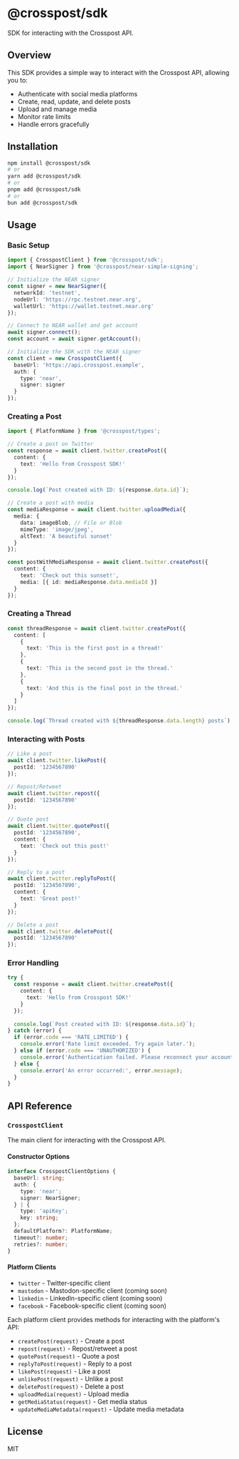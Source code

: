 # @crosspost/sdk

SDK for interacting with the Crosspost API.

## Overview

This SDK provides a simple way to interact with the Crosspost API, allowing you to:

- Authenticate with social media platforms
- Create, read, update, and delete posts
- Upload and manage media
- Monitor rate limits
- Handle errors gracefully

## Installation

```bash
npm install @crosspost/sdk
# or
yarn add @crosspost/sdk
# or
pnpm add @crosspost/sdk
# or
bun add @crosspost/sdk
```

## Usage

### Basic Setup

```typescript
import { CrosspostClient } from '@crosspost/sdk';
import { NearSigner } from '@crosspost/near-simple-signing';

// Initialize the NEAR signer
const signer = new NearSigner({
  networkId: 'testnet',
  nodeUrl: 'https://rpc.testnet.near.org',
  walletUrl: 'https://wallet.testnet.near.org'
});

// Connect to NEAR wallet and get account
await signer.connect();
const account = await signer.getAccount();

// Initialize the SDK with the NEAR signer
const client = new CrosspostClient({
  baseUrl: 'https://api.crosspost.example',
  auth: {
    type: 'near',
    signer: signer
  }
});
```

### Creating a Post

```typescript
import { PlatformName } from '@crosspost/types';

// Create a post on Twitter
const response = await client.twitter.createPost({
  content: {
    text: 'Hello from Crosspost SDK!'
  }
});

console.log(`Post created with ID: ${response.data.id}`);

// Create a post with media
const mediaResponse = await client.twitter.uploadMedia({
  media: {
    data: imageBlob, // File or Blob
    mimeType: 'image/jpeg',
    altText: 'A beautiful sunset'
  }
});

const postWithMediaResponse = await client.twitter.createPost({
  content: {
    text: 'Check out this sunset!',
    media: [{ id: mediaResponse.data.mediaId }]
  }
});
```

### Creating a Thread

```typescript
const threadResponse = await client.twitter.createPost({
  content: [
    {
      text: 'This is the first post in a thread!'
    },
    {
      text: 'This is the second post in the thread.'
    },
    {
      text: 'And this is the final post in the thread.'
    }
  ]
});

console.log(`Thread created with ${threadResponse.data.length} posts`);
```

### Interacting with Posts

```typescript
// Like a post
await client.twitter.likePost({
  postId: '1234567890'
});

// Repost/Retweet
await client.twitter.repost({
  postId: '1234567890'
});

// Quote post
await client.twitter.quotePost({
  postId: '1234567890',
  content: {
    text: 'Check out this post!'
  }
});

// Reply to a post
await client.twitter.replyToPost({
  postId: '1234567890',
  content: {
    text: 'Great post!'
  }
});

// Delete a post
await client.twitter.deletePost({
  postId: '1234567890'
});
```

### Error Handling

```typescript
try {
  const response = await client.twitter.createPost({
    content: {
      text: 'Hello from Crosspost SDK!'
    }
  });
  
  console.log(`Post created with ID: ${response.data.id}`);
} catch (error) {
  if (error.code === 'RATE_LIMITED') {
    console.error('Rate limit exceeded. Try again later.');
  } else if (error.code === 'UNAUTHORIZED') {
    console.error('Authentication failed. Please reconnect your account.');
  } else {
    console.error('An error occurred:', error.message);
  }
}
```

## API Reference

### `CrosspostClient`

The main client for interacting with the Crosspost API.

#### Constructor Options

```typescript
interface CrosspostClientOptions {
  baseUrl: string;
  auth: {
    type: 'near';
    signer: NearSigner;
  } | {
    type: 'apiKey';
    key: string;
  };
  defaultPlatform?: PlatformName;
  timeout?: number;
  retries?: number;
}
```

#### Platform Clients

- `twitter` - Twitter-specific client
- `mastodon` - Mastodon-specific client (coming soon)
- `linkedin` - LinkedIn-specific client (coming soon)
- `facebook` - Facebook-specific client (coming soon)

Each platform client provides methods for interacting with the platform's API:

- `createPost(request)` - Create a post
- `repost(request)` - Repost/retweet a post
- `quotePost(request)` - Quote a post
- `replyToPost(request)` - Reply to a post
- `likePost(request)` - Like a post
- `unlikePost(request)` - Unlike a post
- `deletePost(request)` - Delete a post
- `uploadMedia(request)` - Upload media
- `getMediaStatus(request)` - Get media status
- `updateMediaMetadata(request)` - Update media metadata

## License

MIT
